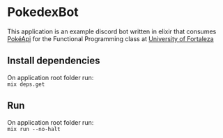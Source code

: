 # PokedexBot

This application is an example discord bot written in elixir that consumes [PokéApi](https://pokeapi.co/) for the Functional Programming class at [University of Fortaleza](https://www.unifor.br)

## Install dependencies

On application root folder run:  
```mix deps.get```

## Run

On application root folder run:  
```mix run --no-halt```
